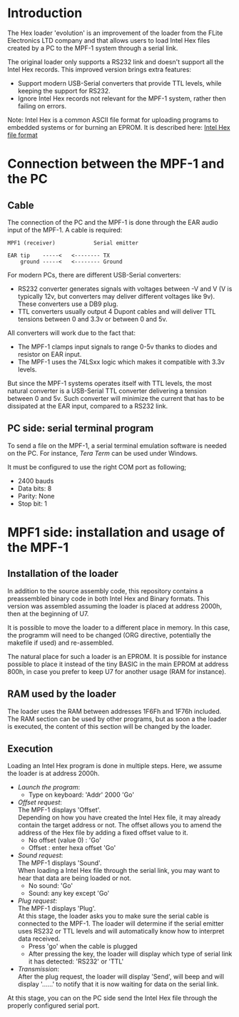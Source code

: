 # Introduction

The Hex loader 'evolution' is an improvement of the loader from the FLite
Electronics LTD company and that allows users to load Intel Hex files created
by a PC to the MPF-1 system through a serial link.

The original loader only supports a RS232 link and doesn't support all the
Intel Hex records. This improved version brings extra features:
* Support modern USB-Serial converters that provide TTL levels, while keeping
  the support for RS232.
* Ignore Intel Hex records not relevant for the MPF-1 system, rather then
  failing on errors.

Note: Intel Hex is a common ASCII file format for uploading programs to
embedded systems or for burning an EPROM. It is described here:
[Intel Hex file format](https://en.wikipedia.org/wiki/Intel_HEX)


# Connection between the MPF-1 and the PC

## Cable

The connection of the PC and the MPF-1 is done through the EAR audio input of
the MPF-1. A cable is required:

```
MPF1 (receiver)            Serial emitter

EAR tip    -----<   <-------- TX
    ground -----<   <-------- Ground
```

For modern PCs, there are different USB-Serial converters:
* RS232 converter generates signals with voltages between -V and V (V is typically
  12v, but converters may deliver different voltages like 9v). These converters
  use a DB9 plug.
* TTL converters usually output 4 Dupont cables and will deliver TTL tensions
  between 0 and 3.3v or between 0 and 5v.

All converters will work due to the fact that:
* The MPF-1 clamps input signals to range 0-5v thanks to diodes and resistor
  on EAR input.
* The MPF-1 uses the 74LSxx logic which makes it compatible with 3.3v levels.

But since the MPF-1 systems operates itself with TTL levels, the most natural
converter is a USB-Serial TTL converter delivering a tension between 0 and 5v.
Such converter will minimize the current that has to be dissipated at the EAR
input, compared to a RS232 link.

## PC side: serial terminal program

To send a file on the MPF-1, a serial terminal emulation software is needed on
the PC. For instance, _Tera Term_ can be used under Windows.

It must be configured to use the right COM port as following;
* 2400 bauds
* Data bits: 8
* Parity: None
* Stop bit: 1


# MPF1 side: installation and usage of the MPF-1

## Installation of the loader

In addition to the source assembly code, this repository contains a preassembled
binary code in both Intel Hex and Binary formats. This version was assembled
assuming the loader is placed at address 2000h, then at the beginning of U7.

It is possible to move the loader to a different place in memory. In this case,
the programm will need to be changed (ORG directive, potentially the makefile if
used) and re-assembled.

The natural place for such a loader is an EPROM. It is possible for instance
possible to place it instead of the tiny BASIC in the main EPROM at address 800h,
in case you prefer to keep U7 for another usage (RAM for instance).

## RAM used by the loader

The loader uses the RAM between addresses 1F6Fh and 1F76h included.
The RAM section can be used by other programs, but as soon a the loader is executed,
the content of this section will be changed by the loader.


## Execution

Loading an Intel Hex program is done in multiple steps.
Here, we assume the loader is at address 2000h.

* *Launch the program*:
    * Type on keyboard: 'Addr' 2000 'Go'
* *Offset request*:<br>
  The MPF-1 displays 'Offset'.<br>
  Depending on how you have created the Intel Hex file, it may already contain the
  target address or not. The offset allows you to amend the address of the Hex file
  by adding a fixed offset value to it.
    * No offset (value 0) : 'Go'
    * Offset  : enter hexa offset 'Go'
* *Sound request*:<br>
  The MPF-1 displays 'Sound'.<br>
  When loading a Intel Hex file through the serial link, you may want to hear that
  data are being loaded or not.
    * No sound: 'Go'
    * Sound: any key except 'Go'
* *Plug request*:<br>
  The MPF-1 displays 'Plug'.<br>
  At this stage, the loader asks you to make sure the serial cable is connected
  to the MPF-1. The loader will determine if the serial emitter uses RS232 or TTL
  levels and will automatically know how to interpret data received.
    * Press 'go' when the cable is plugged
    * After pressing the key, the loader will display which type of serial link it
      has detected: 'RS232' or 'TTL'
* *Transmission*:<br>
  After the plug request, the loader will display 'Send', will beep and will display
  '......' to notify that it is now waiting for data on the serial link.

At this stage, you can on the PC side send the Intel Hex file through the properly
configured serial port.
